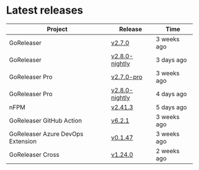 # Latest releases

| Project                           | Release                                                                                         | Time        |
| --------------------------------- | ----------------------------------------------------------------------------------------------- | ----------- |
| GoReleaser | [v2.7.0](https://github.com/goreleaser/goreleaser/releases/tag/v2.7.0) | 3 weeks ago |
| GoReleaser | [v2.8.0-nightly](https://github.com/goreleaser/goreleaser/releases/tag/nightly) | 3 days ago |
| GoReleaser Pro | [v2.7.0-pro](https://github.com/goreleaser/goreleaser-pro/releases/tag/v2.7.0-pro) | 3 weeks ago |
| GoReleaser Pro | [v2.8.0-nightly](https://github.com/goreleaser/goreleaser-pro/releases/tag/nightly) | 4 days ago |
| nFPM | [v2.41.3](https://github.com/goreleaser/nfpm/releases/tag/v2.41.3) | 5 days ago |
| GoReleaser GitHub Action | [v6.2.1](https://github.com/goreleaser/goreleaser-action/releases/tag/v6.2.1) | 3 weeks ago |
| GoReleaser Azure DevOps Extension | [v0.1.47](https://github.com/goreleaser/goreleaser-azure-devops-extension/releases/tag/v0.1.47) | 3 weeks ago |
| GoReleaser Cross | [v1.24.0](https://github.com/goreleaser/goreleaser-cross/releases/tag/v1.24.0) | 2 weeks ago |
